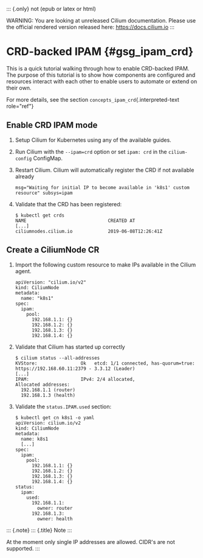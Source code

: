 ::: {.only}
not (epub or latex or html)

WARNING: You are looking at unreleased Cilium documentation. Please use
the official rendered version released here: <https://docs.cilium.io>
:::

CRD-backed IPAM {#gsg_ipam_crd}
===============

This is a quick tutorial walking through how to enable CRD-backed IPAM.
The purpose of this tutorial is to show how components are configured
and resources interact with each other to enable users to automate or
extend on their own.

For more details, see the section `concepts_ipam_crd`{.interpreted-text
role="ref"}

Enable CRD IPAM mode
--------------------

1.  Setup Cilium for Kubernetes using any of the available guides.

2.  Run Cilium with the `--ipam=crd` option or set `ipam: crd` in the
    `cilium-config` ConfigMap.

3.  Restart Cilium. Cilium will automatically register the CRD if not
    available already

        msg="Waiting for initial IP to become available in 'k8s1' custom resource" subsys=ipam

4.  Validate that the CRD has been registered:

    ``` {.shell-session}
    $ kubectl get crds
    NAME                              CREATED AT
    [...]
    ciliumnodes.cilium.io             2019-06-08T12:26:41Z
    ```

Create a CiliumNode CR
----------------------

1.  Import the following custom resource to make IPs available in the
    Cilium agent.

    ``` {.yaml}
    apiVersion: "cilium.io/v2"
    kind: CiliumNode
    metadata:
      name: "k8s1"
    spec:
      ipam:
        pool:
          192.168.1.1: {}
          192.168.1.2: {}
          192.168.1.3: {}
          192.168.1.4: {}
    ```

2.  Validate that Cilium has started up correctly

    ``` {.shell-session}
    $ cilium status --all-addresses
    KVStore:                Ok   etcd: 1/1 connected, has-quorum=true: https://192.168.60.11:2379 - 3.3.12 (Leader)
    [...]
    IPAM:                   IPv4: 2/4 allocated,
    Allocated addresses:
      192.168.1.1 (router)
      192.168.1.3 (health)
    ```

3.  Validate the `status.IPAM.used` section:

    ``` {.shell-session}
    $ kubectl get cn k8s1 -o yaml
    apiVersion: cilium.io/v2
    kind: CiliumNode
    metadata:
      name: k8s1
      [...]
    spec:
      ipam:
        pool:
          192.168.1.1: {}
          192.168.1.2: {}
          192.168.1.3: {}
          192.168.1.4: {}
    status:
      ipam:
        used:
          192.168.1.1:
            owner: router
          192.168.1.3:
            owner: health
    ```

::: {.note}
::: {.title}
Note
:::

At the moment only single IP addresses are allowed. CIDR\'s are not
supported.
:::

